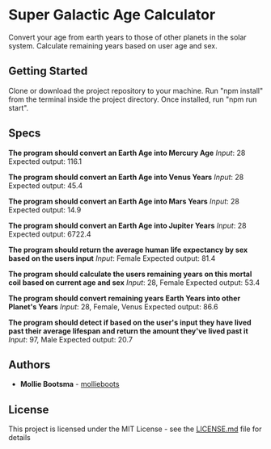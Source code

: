 # Super Galactic Age Calculator

Convert your age from earth years to those of other planets in the solar system. Calculate remaining years based on user age and sex.

## Getting Started

Clone or download the project repository to your machine. Run "npm install" from the terminal inside the project directory. Once installed, run "npm run start".

## Specs

**The program should convert an Earth Age into Mercury Age**
*Input*: 28
Expected output: 116.1

**The program should convert an Earth Age into Venus Years**
*Input*: 28
Expected output: 45.4

**The program should convert an Earth Age into Mars Years**
*Input*: 28
Expected output: 14.9

**The program should convert an Earth Age into Jupiter Years**
*Input*: 28
Expected output: 6722.4

**The program should return the average human life expectancy by sex based on the users input**
*Input*: Female
Expected output: 81.4

**The program should calculate the users remaining years on this mortal coil based on current age and sex**
*Input*: 28, Female
Expected output: 53.4

**The program should convert remaining years Earth Years into other Planet's Years**
*Input*: 28, Female, Venus
Expected output: 86.6

**The program should detect if based on the user's input they have lived past their average lifespan and return the amount they've lived past it**
*Input*: 97, Male
Expected output: 20.7

## Authors

* **Mollie Bootsma** -  [mollieboots](https://github.com/mollieboots)

## License

This project is licensed under the MIT License - see the [LICENSE.md](LICENSE.md) file for details
